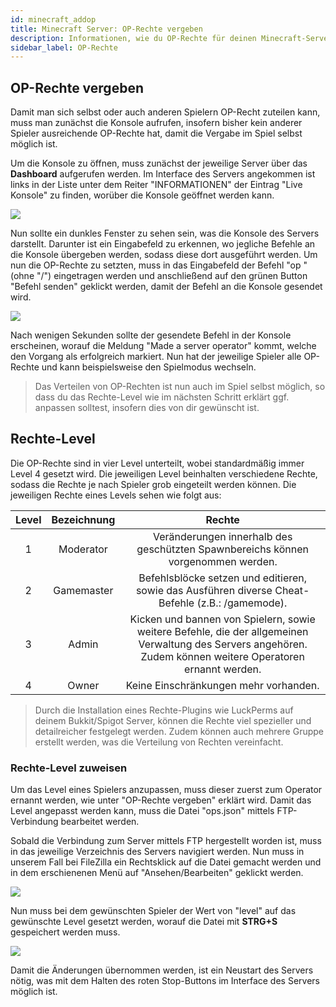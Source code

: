 ```yaml
---
id: minecraft_addop
title: Minecraft Server: OP-Rechte vergeben
description: Informationen, wie du OP-Rechte für deinen Minecraft-Server von ZAP-Hosting.com vergeben und bearbeiten kannst - ZAP-Hosting.com Dokumentationen
sidebar_label: OP-Rechte
---
```


## OP-Rechte vergeben

Damit man sich selbst oder auch anderen Spielern OP-Recht zuteilen kann, muss man zunächst die Konsole aufrufen, insofern bisher kein anderer Spieler ausreichende OP-Rechte hat, damit die Vergabe im Spiel selbst möglich ist.


Um die Konsole zu öffnen, muss zunächst der jeweilige Server über das **Dashboard** aufgerufen werden. Im Interface des Servers angekommen ist links in der Liste unter dem Reiter "INFORMATIONEN" der Eintrag "Live Konsole" zu finden, worüber die Konsole geöffnet werden kann.

![](https://screensaver01.zap-hosting.com/index.php/s/bdDspAkkLGpoiaM/preview)

Nun sollte ein dunkles Fenster zu sehen sein, was die Konsole des Servers darstellt. Darunter ist ein Eingabefeld zu erkennen, wo jegliche Befehle an die Konsole übergeben werden, sodass diese dort ausgeführt werden. Um nun die OP-Rechte zu setzten, muss in das Eingabefeld der Befehl "op <Spieler>" (ohne "/") eingetragen werden und anschließend auf den grünen Button "Befehl senden" geklickt werden, damit der Befehl an die Konsole gesendet wird.

![](https://screensaver01.zap-hosting.com/index.php/s/WRxLdk9Hr7t43EX/preview)

Nach wenigen Sekunden sollte der gesendete Befehl in der Konsole erscheinen, worauf die Meldung "Made <Spieler> a server operator" kommt, welche den Vorgang als erfolgreich markiert. Nun hat der jeweilige Spieler alle OP-Rechte und kann beispielsweise den Spielmodus wechseln.

> Das Verteilen von OP-Rechten ist nun auch im Spiel selbst möglich, so dass du das Rechte-Level wie im nächsten Schritt erklärt ggf. anpassen solltest, insofern dies von dir gewünscht ist.

## Rechte-Level

Die OP-Rechte sind in vier Level unterteilt, wobei standardmäßig immer Level 4 gesetzt wird. Die jeweiligen Level beinhalten verschiedene Rechte, sodass die Rechte je nach Spieler grob eingeteilt werden können. Die jeweiligen Rechte eines Levels sehen wie folgt aus:

| Level | Bezeichnung | Rechte  |
| :-----: |:-------------:| :-----:|
| 1 | Moderator | Veränderungen innerhalb des geschützten Spawnbereichs können vorgenommen werden. |
| 2 | Gamemaster | Befehlsblöcke setzen und editieren, sowie das Ausführen diverse Cheat-Befehle (z.B.: /gamemode). |
| 3 | Admin  | Kicken und bannen von Spielern, sowie weitere Befehle, die der allgemeinen Verwaltung des Servers angehören. Zudem können weitere Operatoren ernannt werden. |
| 4 | Owner | Keine Einschränkungen mehr vorhanden. |

> Durch die Installation eines Rechte-Plugins wie LuckPerms auf deinem Bukkit/Spigot Server, können die Rechte viel spezieller und detailreicher festgelegt werden. Zudem können auch mehrere Gruppe erstellt werden, was die Verteilung von Rechten vereinfacht.

### Rechte-Level zuweisen

Um das Level eines Spielers anzupassen, muss dieser zuerst zum Operator ernannt werden, wie unter "OP-Rechte vergeben" erklärt wird. Damit das Level angepasst werden kann, muss die Datei "ops.json" mittels FTP-Verbindung bearbeitet werden.

Sobald die Verbindung zum Server mittels FTP hergestellt worden ist, muss in das jeweilige Verzeichnis des Servers navigiert werden. Nun muss in unserem Fall bei FileZilla ein Rechtsklick auf die Datei gemacht werden und in dem erschienenen Menü auf "Ansehen/Bearbeiten" geklickt werden.

![](https://screensaver01.zap-hosting.com/index.php/s/6c7rCgRmRzaw6K3/preview)

Nun muss bei dem gewünschten Spieler der Wert von "level" auf das gewünschte Level gesetzt werden, worauf die Datei mit **STRG+S** gespeichert werden muss.

![](https://screensaver01.zap-hosting.com/index.php/s/9RsLFQqCEGbsXcM/preview)

Damit die Änderungen übernommen werden, ist ein Neustart des Servers nötig, was mit dem Halten des roten Stop-Buttons im Interface des Servers möglich ist.
